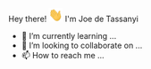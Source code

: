Hey there! <img src="https://github.com/jdeta/jdeta/blob/main/Hi.gif" width="25" height="25"> I'm Joe de Tassanyi

- 🌱 I’m currently learning ...
- 💞️ I’m looking to collaborate on ...
- 📫 How to reach me ...

<!---
jdeta/jdeta is a ✨ special ✨ repository because its `README.md` (this file) appears on your GitHub profile.
You can click the Preview link to take a look at your changes.
--->
